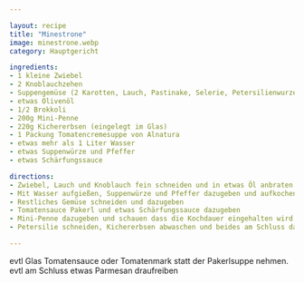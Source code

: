 ```yaml
---

layout: recipe
title: "Minestrone"
image: minestrone.webp
category: Hauptgericht

ingredients:
- 1 kleine Zwiebel
- 2 Knoblauchzehen
- Suppengemüse (2 Karotten, Lauch, Pastinake, Selerie, Petersilienwurzel, Petersilie)
- etwas Olivenöl
- 1/2 Brokkoli
- 200g Mini-Penne
- 220g Kichererbsen (eingelegt im Glas)
- 1 Packung Tomatencremesuppe von Alnatura
- etwas mehr als 1 Liter Wasser
- etwas Suppenwürze und Pfeffer
- etwas Schärfungssauce

directions:
- Zwiebel, Lauch und Knoblauch fein schneiden und in etwas Öl anbraten
- Mit Wasser aufgießen, Suppenwürze und Pfeffer dazugeben und aufkochen lassen
- Restliches Gemüse schneiden und dazugeben
- Tomatensauce Pakerl und etwas Schärfungssauce dazugeben
- Mini-Penne dazugeben und schauen dass die Kochdauer eingehalten wird (Timer stellen)
- Petersilie schneiden, Kichererbsen abwaschen und beides am Schluss dazugeben

---
```


evtl Glas Tomatensauce oder Tomatenmark statt der Pakerlsuppe nehmen. evtl am Schluss etwas Parmesan draufreiben
